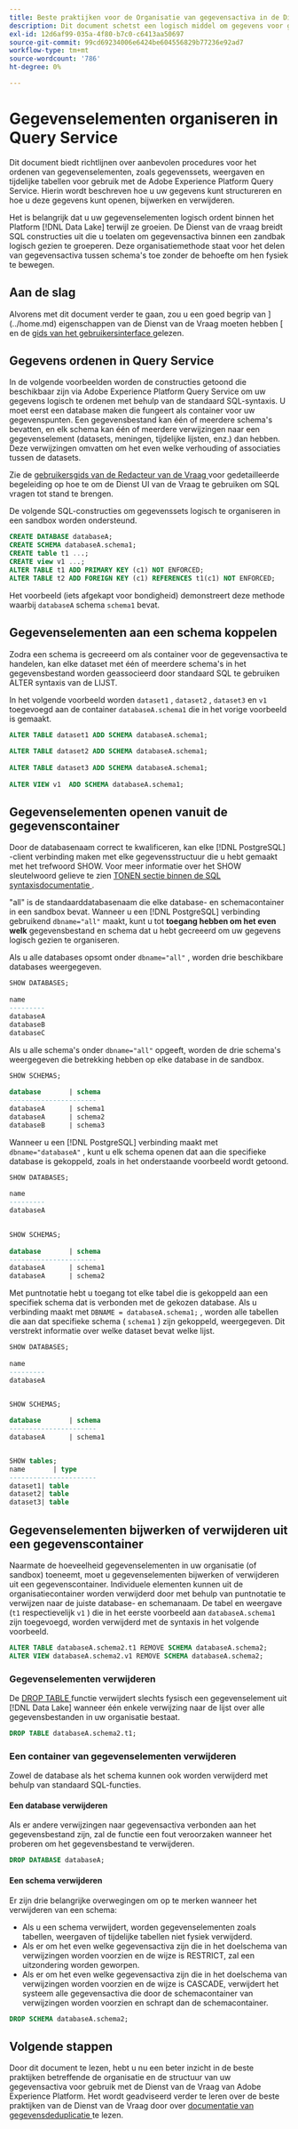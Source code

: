 ```yaml
---
title: Beste praktijken voor de Organisatie van gegevensactiva in de Dienst van de Vraag
description: Dit document schetst een logisch middel om gegevens voor gebruiksgemak met de Dienst van de Vraag te organiseren.
exl-id: 12d6af99-035a-4f80-b7c0-c6413aa50697
source-git-commit: 99cd69234006e6424be604556829b77236e92ad7
workflow-type: tm+mt
source-wordcount: '786'
ht-degree: 0%

---
```


# Gegevenselementen organiseren in Query Service

Dit document biedt richtlijnen over aanbevolen procedures voor het ordenen van gegevenselementen, zoals gegevenssets, weergaven en tijdelijke tabellen voor gebruik met de Adobe Experience Platform Query Service. Hierin wordt beschreven hoe u uw gegevens kunt structureren en hoe u deze gegevens kunt openen, bijwerken en verwijderen.

Het is belangrijk dat u uw gegevenselementen logisch ordent binnen het Platform [!DNL Data Lake] terwijl ze groeien. De Dienst van de vraag breidt SQL constructies uit die u toelaten om gegevensactiva binnen een zandbak logisch gezien te groeperen. Deze organisatiemethode staat voor het delen van gegevensactiva tussen schema&#39;s toe zonder de behoefte om hen fysiek te bewegen.

## Aan de slag

Alvorens met dit document verder te gaan, zou u een goed begrip van ](../home.md) eigenschappen van de Dienst van de Vraag moeten hebben [ en de [ gids van het gebruikersinterface ](../ui/user-guide.md) gelezen.

## Gegevens ordenen in Query Service

In de volgende voorbeelden worden de constructies getoond die beschikbaar zijn via Adobe Experience Platform Query Service om uw gegevens logisch te ordenen met behulp van de standaard SQL-syntaxis. U moet eerst een database maken die fungeert als container voor uw gegevenspunten. Een gegevensbestand kan één of meerdere schema&#39;s bevatten, en elk schema kan één of meerdere verwijzingen naar een gegevenselement (datasets, meningen, tijdelijke lijsten, enz.) dan hebben. Deze verwijzingen omvatten om het even welke verhouding of associaties tussen de datasets.

Zie de [ gebruikersgids van de Redacteur van de Vraag ](../ui/user-guide.md) voor gedetailleerde begeleiding op hoe te om de Dienst UI van de Vraag te gebruiken om SQL vragen tot stand te brengen.

De volgende SQL-constructies om gegevenssets logisch te organiseren in een sandbox worden ondersteund.

```SQL
CREATE DATABASE databaseA;
CREATE SCHEMA databaseA.schema1;
CREATE table t1 ...;
CREATE view v1 ...;
ALTER TABLE t1 ADD PRIMARY KEY (c1) NOT ENFORCED;
ALTER TABLE t2 ADD FOREIGN KEY (c1) REFERENCES t1(c1) NOT ENFORCED;
```

Het voorbeeld (iets afgekapt voor bondigheid) demonstreert deze methode waarbij `databaseA` schema `schema1` bevat.

## Gegevenselementen aan een schema koppelen

Zodra een schema is gecreeerd om als container voor de gegevensactiva te handelen, kan elke dataset met één of meerdere schema&#39;s in het gegevensbestand worden geassocieerd door standaard SQL te gebruiken ALTER syntaxis van de LIJST.

In het volgende voorbeeld worden `dataset1` , `dataset2` , `dataset3` en `v1` toegevoegd aan de container `databaseA.schema1` die in het vorige voorbeeld is gemaakt.

```SQL
ALTER TABLE dataset1 ADD SCHEMA databaseA.schema1;
 
ALTER TABLE dataset2 ADD SCHEMA databaseA.schema1;
 
ALTER TABLE dataset3 ADD SCHEMA databaseA.schema1;
 
ALTER VIEW v1  ADD SCHEMA databaseA.schema1;
```

## Gegevenselementen openen vanuit de gegevenscontainer

Door de databasenaam correct te kwalificeren, kan elke [!DNL PostgreSQL] -client verbinding maken met elke gegevensstructuur die u hebt gemaakt met het trefwoord SHOW. Voor meer informatie over het SHOW sleutelwoord gelieve te zien [ TONEN sectie binnen de SQL syntaxisdocumentatie ](../sql/syntax.md#show).

&quot;all&quot; is de standaarddatabasenaam die elke database- en schemacontainer in een sandbox bevat. Wanneer u een [!DNL PostgreSQL] verbinding gebruikend `dbname="all"` maakt, kunt u tot **toegang hebben om het even welk** gegevensbestand en schema dat u hebt gecreeerd om uw gegevens logisch gezien te organiseren.

Als u alle databases opsomt onder `dbname="all"` , worden drie beschikbare databases weergegeven.

```sql
SHOW DATABASES;
  
name     
---------
databaseA
databaseB
databaseC
```

Als u alle schema&#39;s onder `dbname="all"` opgeeft, worden de drie schema&#39;s weergegeven die betrekking hebben op elke database in de sandbox.

```SQL
SHOW SCHEMAS;
  
database       | schema
----------------------
databaseA      | schema1
databaseA      | schema2
databaseB      | schema3
```

Wanneer u een [!DNL PostgreSQL] verbinding maakt met `dbname="databaseA"` , kunt u elk schema openen dat aan die specifieke database is gekoppeld, zoals in het onderstaande voorbeeld wordt getoond.

```sql
SHOW DATABASES;
  
name     
---------
databaseA
 

SHOW SCHEMAS;
  
database       | schema
----------------------
databaseA      | schema1
databaseA      | schema2
```

Met puntnotatie hebt u toegang tot elke tabel die is gekoppeld aan een specifiek schema dat is verbonden met de gekozen database. Als u verbinding maakt met `DBNAME = databaseA.schema1;` , worden alle tabellen die aan dat specifieke schema ( `schema1` ) zijn gekoppeld, weergegeven. Dit verstrekt informatie over welke dataset bevat welke lijst.

```sql
SHOW DATABASES;
  
name     
---------
databaseA


SHOW SCHEMAS;
  
database       | schema
----------------------
databaseA      | schema1


SHOW tables;
name       | type
----------------------
dataset1| table
dataset2| table
dataset3| table
```

## Gegevenselementen bijwerken of verwijderen uit een gegevenscontainer

Naarmate de hoeveelheid gegevenselementen in uw organisatie (of sandbox) toeneemt, moet u gegevenselementen bijwerken of verwijderen uit een gegevenscontainer. Individuele elementen kunnen uit de organisatiecontainer worden verwijderd door met behulp van puntnotatie te verwijzen naar de juiste database- en schemanaam. De tabel en weergave (`t1` respectievelijk `v1` ) die in het eerste voorbeeld aan `databaseA.schema1` zijn toegevoegd, worden verwijderd met de syntaxis in het volgende voorbeeld.

```sql
ALTER TABLE databaseA.schema2.t1 REMOVE SCHEMA databaseA.schema2;
ALTER VIEW databaseA.schema2.v1 REMOVE SCHEMA databaseA.schema2;
```

### Gegevenselementen verwijderen

De [ DROP TABLE ](../sql/syntax.md#drop-table) functie verwijdert slechts fysisch een gegevenselement uit [!DNL Data Lake] wanneer één enkele verwijzing naar de lijst over alle gegevensbestanden in uw organisatie bestaat.

```sql
DROP TABLE databaseA.schema2.t1;
```

### Een container van gegevenselementen verwijderen

Zowel de database als het schema kunnen ook worden verwijderd met behulp van standaard SQL-functies.

#### Een database verwijderen

Als er andere verwijzingen naar gegevensactiva verbonden aan het gegevensbestand zijn, zal de functie een fout veroorzaken wanneer het proberen om het gegevensbestand te verwijderen.

```sql
DROP DATABASE databaseA;
```

#### Een schema verwijderen

Er zijn drie belangrijke overwegingen om op te merken wanneer het verwijderen van een schema:

- Als u een schema verwijdert, worden gegevenselementen zoals tabellen, weergaven of tijdelijke tabellen niet fysiek verwijderd.
- Als er om het even welke gegevensactiva zijn die in het doelschema van verwijzingen worden voorzien en de wijze is RESTRICT, zal een uitzondering worden geworpen.
- Als er om het even welke gegevensactiva zijn die in het doelschema van verwijzingen worden voorzien en de wijze is CASCADE, verwijdert het systeem alle gegevensactiva die door de schemacontainer van verwijzingen worden voorzien en schrapt dan de schemacontainer.

```sql
DROP SCHEMA databaseA.schema2;
```

## Volgende stappen

Door dit document te lezen, hebt u nu een beter inzicht in de beste praktijken betreffende de organisatie en de structuur van uw gegevensactiva voor gebruik met de Dienst van de Vraag van Adobe Experience Platform. Het wordt geadviseerd verder te leren over de beste praktijken van de Dienst van de Vraag door over [ documentatie van gegevensdeduplicatie ](../key-concepts/deduplication.md) te lezen.
